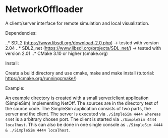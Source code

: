# NetworkOffloader
A client/server interface for remote simulation and local visualization.  

Dependencies:

..* SDL2 (https://www.libsdl.org/download-2.0.php) 
      -> tested with version 2.04
..* SDL2_net (https://www.libsdl.org/projects/SDL_net/)
      -> tested with version 2.01
..* CMake 3.10 or higher (cmake.org)
      
Install:
  
  Create a build directory and use cmake, make and make install (tutorial: https://cmake.org/runningcmake/)
  
Example:
  
  An example directory is created with a small server/client application (SimpleSim) implementing NetOff. The sources are in the directory test of the source code. The SimpleSim application consists of two parts, the server and the client. The server is executed via `./SimpleSim 4444 whereas 4444` is a arbitrary chosen port. The client is started via `./SimpleSim 4444 localhost`.
This can also be done in one single console as `./SimpleSim 4444 & ./SimpleSim 4444 localhost`.
